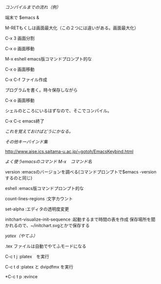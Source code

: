 *コンパイルまでの流れ（例）*

 端末で $emacs &

 M-RETもくしは画面最大化（この２つには違いがある。画面最大化）

 C-x 3 画面分割

 C-x o 画面移動

 M-x eshell emacs版コマンドプロンプト的な

 C-x o 画面移動

 C-x C-f ファイル作成

 プログラムを書く。時々保存しながら

 C-x o 画面移動

 シェルのところにいるはずなので、そこでコンパイル。

 C-x C-c emacs終了

*これを覚えておけばどうにかなる。*

*その他キーバインド集*

http://www.aise.ics.saitama-u.ac.jp/~gotoh/EmacsKeybind.html


*よく使うemacsのコマンド M-x　コマンド名*

 version :emacsのバージョンを調べる(コマンドプロンプトで$emacs -versionするのと同じ)

 eshell :emacs版コマンドプロンプト的な

 count-lines-regions :文字カウント

 set-alpha :エディタの透明度変更

 initchart-visualize-init-sequence :起動するまで時間の表を作成 保存場所を聞かれるので、~/initchart.svgとかで保存する


*yatex（やてふ）*

 .tex ファイルは自動でやてふモードになる

 C-c t j :platex　を実行

 C-c t d :platex と dvipdfmx を実行

 *C-c t p :evince
 